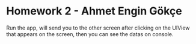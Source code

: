 # Homework 2 - Ahmet Engin Gökçe

Run the app, will send you to the other screen after clicking on the UIView that appears on the screen, then you can see the datas on console.
